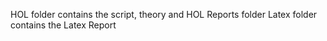 HOL folder contains the script, theory and HOL Reports folder
Latex folder contains the Latex Report

